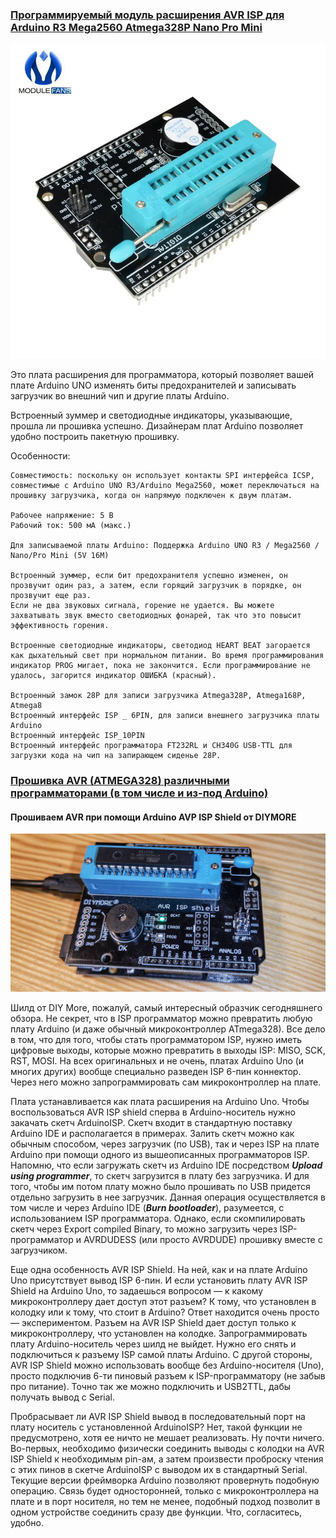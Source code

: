 ### [Программируемый модуль расширения AVR ISP для Arduino R3 Mega2560 Atmega328P Nano Pro Mini](https://aliexpress.ru/item/32888710207.html?spm=a2g2w.orderdetail.0.0.3eee4aa6EI6xHF&sku_id=65633499455)

![](programmiruemyj-modul-rasshireniya-avr-isp.webp)

Это плата расширения для программатора, который позволяет вашей плате Arduino UNO изменять биты предохранителей и записывать загрузчик во внешний чип и другие платы Arduino.

Встроенный зуммер и светодиодные индикаторы, указывающие, прошла ли прошивка успешно. Дизайнерам плат Arduino позволяет удобно построить пакетную прошивку.
 
Особенности:
 
``` 
Совместимость: поскольку он использует контакты SPI интерфейса ICSP,
совместимые с Arduino UNO R3/Arduino Mega2560, может переключаться на прошивку загрузчика, когда он напрямую подключен к двум платам.

Рабочее напряжение: 5 В
Рабочий ток: 500 мА (макс.)

Для записываемой платы Arduino: Поддержка Arduino UNO R3 / Mega2560 / Nano/Pro Mini (5V 16M)

Встроенный зуммер, если бит предохранителя успешно изменен, он прозвучит один раз, а затем, если горящий загрузчик в порядке, он прозвучит еще раз. 
Если не два звуковых сигнала, горение не удается. Вы можете захватывать звук вместо светодиодных фонарей, так что это повысит эффективность горения.

Встроенные светодиодные индикаторы, светодиод HEART BEAT загорается как дыхательный свет при нормальном питании. Во время программирования индикатор PROG мигает, пока не закончится. Если программирование не удалось, загорится индикатор ОШИБКА (красный).

Встроенный замок 28P для записи загрузчика Atmega328P, Atmega168P, Atmega8
Встроенный интерфейс ISP _ 6PIN, для записи внешнего загрузчика платы Arduino
Встроенный интерфейс ISP_10PIN
Встроенный интерфейс программатора FT232RL и CH340G USB-TTL для загрузки кода на чип на запирающем сиденье 28P.
```

### [Прошивка AVR (ATMEGA328) различными программаторами (в том числе и из-под Arduino)](https://blog.kvv213.com/2019/08/proshivka-avr-atmega328-razlichnymi-programmatorami-v-tom-chisle-i-iz-pod-arduino/)

#### Прошиваем AVR при помощи Arduino AVP ISP Shield от DIYMORE

![DIYMORE AVR ISP shield установленный на Uno R3. В панельке ATmega328P](diymore-avr-isp-shield-ustanovlennyj-na-uno-r3-v-panelke-atmega328p.jpg)

Шилд от DIY More, пожалуй, самый интересный образчик сегодняшнего обзора. Не секрет, что в ISP программатор можно превратить любую плату Arduino (и даже обычный микроконтроллер ATmega328). Все дело в том, что для того, чтобы стать программатором ISP, нужно иметь цифровые выходы, которые можно превратить в выходы ISP: MISO, SCK, RST, MOSI. На всех оригинальных и не очень, платах Arduino Uno (и многих других) вообще специально разведен ISP 6-пин коннектор. Через него можно запрограммировать сам микроконтроллер на плате.

Плата устанавливается как плата расширения на Arduino Uno. Чтобы воспользоваться AVR ISP shield сперва в Arduino-носитель нужно закачать скетч ArduinoISP. Скетч входит в стандартную поставку Arduino IDE и располагается в примерах. Залить скетч можно как обычным способом, через загрузчик (по USB), так и через ISP на плате Arduino при помощи одного из вышеописанных программаторов ISP. Напомню, что если загружать скетч из Arduino IDE посредством ***Upload using programmer***, то скетч загрузится в плату без загрузчика. И для того, чтобы им потом плату можно было прошивать по USB придется отдельно загрузить в нее загрузчик. Данная операция осуществляется в том числе и через Arduino IDE (***Burn bootloader***), разумеется, с использованием ISP программатора. Однако, если скомпилировать скетч через Export compiled Binary, то можно загрузить через ISP-программатор и AVRDUDESS (или просто AVRDUDE) прошивку вместе с загрузчиком.

> 
Еще одна особенность AVR ISP Shield. На ней, как и на плате Arduino Uno присутствует вывод ISP 6-пин. И если установить плату AVR ISP Shield на Arduino Uno, то задаешься вопросом — к какому микроконтроллеру дает доступ этот разъем? К тому, что установлен в колодку или к тому, что стоит в Arduino? Ответ находится очень просто — экспериментом. Разъем на AVR ISP Shield дает доступ только к микроконтроллеру, что установлен на колодке. Запрограммировать плату Arduino-носитель через шилд не выйдет. Нужно его снять и подключиться к разъему ISP самой платы Arduino. С другой стороны, AVR ISP Shield можно использовать вообще без Arduino-носителя (Uno), просто подключив 6-ти пиновый разъем к ISP-программатору (не забыв про питание). Точно так же можно подключить и USB2TTL, дабы получать вывод с Serial.

Пробрасывает ли AVR ISP Shield вывод в последовательный порт на плату носитель с установленной ArduinoISP? Нет, такой функции не предусмотрено, хотя ее ничто не мешает реализовать. Ну почти ничего. Во-первых, необходимо физически соединить выводы с колодки на AVR ISP Shield к необходимым pin-ам, а затем произвести проброску чтения с этих пинов в скетче ArduinoISP с выводом их в стандартный Serial. Текущие версии фреймворка Arduino позволяют провернуть подобную операцию. Связь будет односторонней, только с микроконтроллера на плате и в порт носителя, но тем не менее, подобный подход позволит в одном устройстве соединить сразу две функции. Что, согласитесь, удобно.